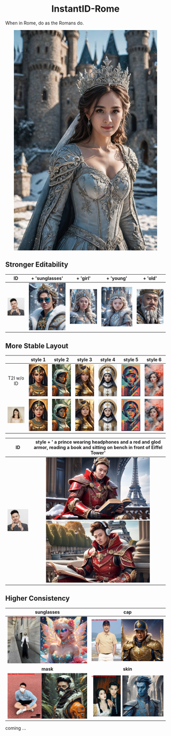 <div align="center">
<h1>InstantID-Rome</h1>
</div>

When in Rome, do as the Romans do.


<div align="center">
<img src="./data/res_yangmi.jpg" width = "450" />
</div>



## Stronger Editability
| ID | + 'sunglasses' | + 'girl' | + 'young' | + 'old' | 
|:-------------------------:|:-------------------------:|:-------------------------:|:-------------------------:|:-------------------------:|
<img src="./data/my.png" width = "100" /> | <img src="./data/my_sunglasses.jpg" width = "150" /> | <img src="./data/my_girl.jpg" width = "150" /> | <img src="./data/my_young.jpg" width = "150" /> | <img src="./data/my_old.jpg" width = "150" />


## More Stable Layout
|| style 1 | style 2 | style 3 | style 4 | style 5 | style 6 |
|:-------------------------:|:-------------------------:|:-------------------------:|:-------------------------:|:-------------------------:|:-------------------------:|:-------------------------:|
T2I w/o ID |<img src="./data/t2i_1_raw.jpg" width = "100" /> |<img src="./data/t2i_2_raw.jpg" width = "100" /> |<img src="./data/t2i_3_raw.jpg" width = "100" /> |<img src="./data/t2i_4_raw.jpg" width = "100" /> |<img src="./data/t2i_5_raw.jpg" width = "100" /> |<img src="./data/t2i_6_raw.jpg" width = "100" /> |
<img src="./data/djy.png" width = "100" /> | <img src="./data/t2i_1_id.jpg" width = "100" /> |<img src="./data/t2i_2_id.jpg" width = "100" /> |<img src="./data/t2i_3_id.jpg" width = "100" /> |<img src="./data/t2i_4_id.jpg" width = "100" /> |<img src="./data/t2i_5_id.jpg" width = "100" /> |<img src="./data/t2i_6_id.jpg" width = "100" /> |


| ID | style + ' a prince wearing headphones and a red and glod armor, reading a book and sitting on bench in front of Eiffel Tower'  |
|:-------------------------:|:-------------------------:|
<img src="./data/my.png" width = "134" /> | <img src="./data/my_longprompt_1.jpg" width = "326" />  <img src="./data/my_longprompt_2.jpg" width = "326" /> 


## Higher Consistency
| sunglasses | cap |
|:-------------------------:|:-------------------------:|
<img src="./data/fe342e172f4f79f0f18e0cfecbf86de27a6058e329240b4bfdb73fb5.jpg" width = "425" /> | <img src="./data/2b008e52c4a66093b4aa7697a38e7ab6b21a898dcb43dd75a088d6a6.jpg" width = "425" />
| **mask** | **skin** |
<img src="./data/829d06193e5334e1036e1dd5a41b510848ef52225c49b2c7463e7215.jpg" width = "425" /> | <img src="./data/e1f454de3bfb8ece436cb4084837c0f8e1287b111f2819dd37ca9f92.jpg" width = "425" />




coming ...
